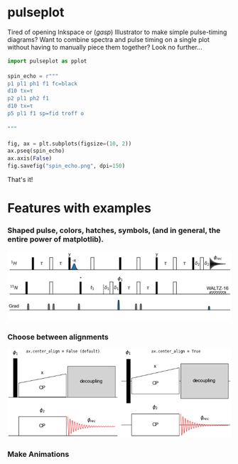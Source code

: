 # pulseplot

Tired of opening Inkspace or (*gasp*) Illustrator to make
simple pulse-timing diagrams? Want to combine spectra and 
pulse timing on a single plot without having to manually
piece them together? Look no further...


```python
import pulseplot as pplot

spin_echo = r"""
p1 pl1 ph1 f1 fc=black
d10 tx=τ
p2 pl1 ph2 f1
d10 tx=τ
p5 pl1 f1 sp=fid troff o

"""

fig, ax = plt.subplots(figsize=(10, 2))
ax.pseq(spin_echo)
ax.axis(False)
fig.savefig("spin_echo.png", dpi=150)
```

That's it!

# Features with examples

### Shaped pulse, colors, hatches, symbols, (and in general, the entire power of matplotlib). 

![HSQC](examples/hsqcetgpsi.png "hsqc")


### Choose between alignments

![CP](examples/cross_polarization.png "cp")

### Make Animations
